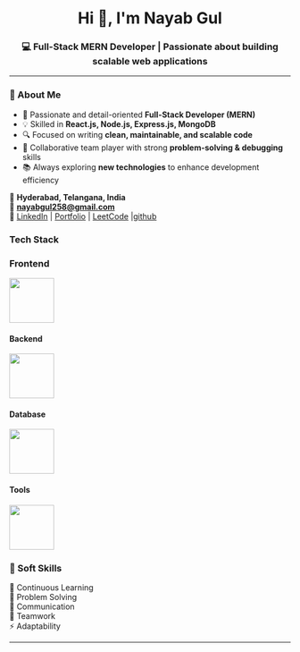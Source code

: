 <!-- Profile Header -->
<h1 align="center">Hi 👋, I'm Nayab Gul</h1>
<h3 align="center">💻 Full-Stack MERN Developer | Passionate about building scalable web applications</h3>

---

<!-- About Section -->
### 🚀 About Me
- 🎯 Passionate and detail-oriented **Full-Stack Developer (MERN)**  
- 💡 Skilled in **React.js, Node.js, Express.js, MongoDB**  
- 🔍 Focused on writing **clean, maintainable, and scalable code**  
- 🤝 Collaborative team player with strong **problem-solving & debugging** skills  
- 📚 Always exploring **new technologies** to enhance development efficiency  

📍 **Hyderabad, Telangana, India**  
📧 **nayabgul258@gmail.com**  
🔗 [LinkedIn](https://www.linkedin.com/in/nayab-gul786/) | [Portfolio](https://nayabgul258.github.io/Portfolio/) | [LeetCode](https://leetcode.com/u/Nayabgul12/) |[github](https://github.com/Nayabgul258)
<!-- Tech Stack Section -->
###  Tech Stack

<div align="Left">
  
### Frontend

<img src="https://skillicons.dev/icons?i=react,html,css,js,tailwind,bootstrap" height="80"/>

<!-- Backend -->
####  Backend
<img src="https://skillicons.dev/icons?i=nodejs,express" height="80"/>

<!-- Database -->
####  Database
<img src="https://skillicons.dev/icons?i=mongodb,mysql" height="80"/>

<!-- Tools -->
####  Tools
<img src="https://skillicons.dev/icons?i=git,github,vscode,postman,npm" height="80"/>

</div>

<!-- Soft Skills Section -->
### 🧩 Soft Skills
🌱 Continuous Learning  
🧠 Problem Solving  
💬 Communication  
🤝 Teamwork  
⚡ Adaptability  

---

